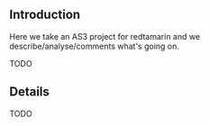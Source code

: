 ## Introduction ##

Here we take an AS3 project for redtamarin and we describe/analyse/comments what's going on.

TODO

## Details ##

TODO